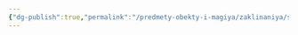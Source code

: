```yaml
---
{"dg-publish":true,"permalink":"/predmety-obekty-i-magiya/zaklinaniya/slovo-yara-ispepelenie-proklyatij/","dgPassFrontmatter":true}
---
```


